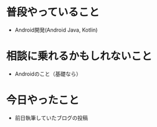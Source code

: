 # 普段やっていること
* Android開発(Android Java, Kotlin)

# 相談に乗れるかもしれないこと
* Androidのこと（基礎なら）

# 今日やったこと
* 前日執筆していたブログの投稿
